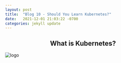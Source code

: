 ```yaml
---
layout: post
title:  "Blog 10 - Should You Learn Kubernetes?"
date:   2021-12-01 21:03:22 -0700
categories: jekyll update
---
```


## <center>What is Kubernetes?</center>
![logo](https://dz2cdn1.dzone.com/storage/temp/13646055-kubernetes-new.png)

